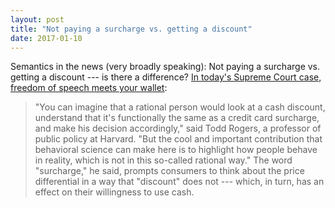 ```yaml
---
layout: post
title: "Not paying a surcharge vs. getting a discount"
date: 2017-01-10
---
```


Semantics in the news (very broadly speaking): Not paying a surcharge vs.
getting a discount --- is there a difference? [In today's Supreme Court case,
freedom of speech meets your wallet][538]:

>"You can imagine that a rational person would look at a cash discount,
>understand that it's functionally the same as a credit card surcharge, and make
>his decision accordingly," said Todd Rogers, a professor of public policy at
>Harvard. "But the cool and important contribution that behavioral science can
>make here is to highlight how people behave in reality, which is not in this
>so-called rational way." The word "surcharge," he said, prompts consumers to
>think about the price differential in a way that "discount" does not --- which,
>in turn, has an effect on their willingness to use cash.

[538]: https://fivethirtyeight.com/features/in-todays-supreme-court-case-freedom-of-speech-meets-your-wallet/
